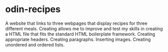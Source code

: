 # odin-recipes
A website that links to three webpages that display recipes for three different meals.
Creating allows me to improve and test my skills in creating a HTML file that fits the standard HTML boilerplate framework.
Creating appropriate headers.
Creating paragraphs.
Inserting images.
Creating unordered and ordered lists.